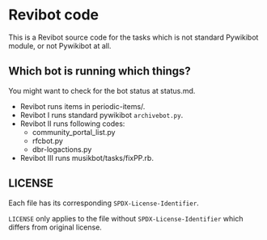 # Revibot code

This is a Revibot source code for the tasks which is not standard Pywikibot module, or not Pywikibot at all.

## Which bot is running which things?

You might want to check for the bot status at status.md.

- Revibot runs items in periodic-items/.
- Revibot I runs standard pywikibot `archivebot.py`.
- Revibot II runs following codes:
  - community_portal_list.py
  - rfcbot.py
  - dbr-logactions.py
- Revibot III runs musikbot/tasks/fixPP.rb.

## LICENSE

Each file has its corresponding `SPDX-License-Identifier`.

`LICENSE` only applies to the file without `SPDX-License-Identifier` which differs
from original license.
